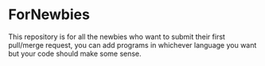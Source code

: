 # ForNewbies
This repository is for all the newbies who want to submit their first pull/merge request, you can add programs in whichever language you want but your code should make some sense.
